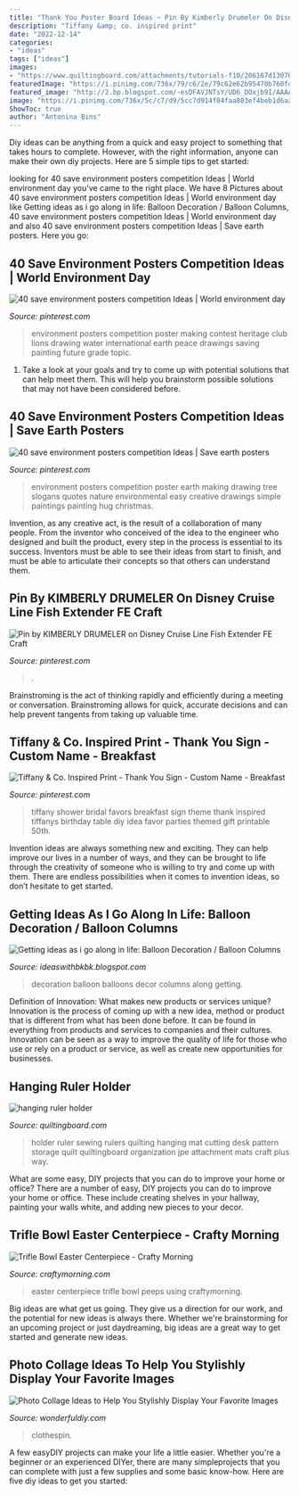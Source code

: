 ```yaml
---
title: "Thank You Poster Board Ideas ~ Pin By Kimberly Drumeler On Disney Cruise Line Fish Extender Fe Craft"
description: "Tiffany &amp; co. inspired print"
date: "2022-12-14"
categories:
- "ideas"
tags: ["ideas"]
images:
- "https://www.quiltingboard.com/attachments/tutorials-f10/206167d1307059200-attachment-206161.jpe"
featuredImage: "https://i.pinimg.com/736x/79/c6/2e/79c62e62b95470b760fdd11e1df724f8.jpg"
featured_image: "http://2.bp.blogspot.com/-esDFAVJNTsY/UD6_DOxjb9I/AAAAAAAAAQs/XTsmIHEZQeA/s1600/decor+013.JPG"
image: "https://i.pinimg.com/736x/5c/c7/d9/5cc7d914f84faa803ef4beb1d6aa1f64.jpg"
ShowToc: true
author: "Antonina Bins"
---
```



Diy ideas can be anything from a quick and easy project to something that takes hours to complete. However, with the right information, anyone can make their own diy projects. Here are 5 simple tips to get started:

	

		
looking for 40 save environment posters competition Ideas | World environment day you've came to the right place. We have 8 Pictures about 40 save environment posters competition Ideas | World environment day like Getting ideas as i go along in life: Balloon Decoration / Balloon Columns, 40 save environment posters competition Ideas | World environment day and also 40 save environment posters competition Ideas | Save earth posters. Here you go:
		
    
## 40 Save Environment Posters Competition Ideas | World Environment Day

<img loading=lazy src="https://i.pinimg.com/736x/79/c6/2e/79c62e62b95470b760fdd11e1df724f8.jpg" onerror="this.onerror=null;this.src='https://tse4.mm.bing.net/th?id=OIP.MUaNTCmjO-N6VCOyqsu8lQHaMS&amp;pid=15.1';" alt="40 save environment posters competition Ideas | World environment day">

_Source: pinterest.com_

>environment posters competition poster making contest heritage club lions drawing water international earth peace drawings saving painting future grade topic. 

	

1. Take a look at your goals and try to come up with potential solutions that can help meet them. This will help you brainstorm possible solutions that may not have been considered before.

    
## 40 Save Environment Posters Competition Ideas | Save Earth Posters

<img loading=lazy src="https://i.pinimg.com/736x/c7/50/8a/c7508a6070d21c37a90de7c23c0b4dea.jpg" onerror="this.onerror=null;this.src='https://tse2.mm.bing.net/th?id=OIP.7y6FSmqkP7zky0vgSGVJlQHaLh&amp;pid=15.1';" alt="40 save environment posters competition Ideas | Save earth posters">

_Source: pinterest.com_

>environment posters competition poster earth making drawing tree slogans quotes nature environmental easy creative drawings simple paintings painting hug christmas. 

	

Invention, as any creative act, is the result of a collaboration of many people. From the inventor who conceived of the idea to the engineer who designed and built the product, every step in the process is essential to its success. Inventors must be able to see their ideas from start to finish, and must be able to articulate their concepts so that others can understand them.

    
## Pin By KIMBERLY DRUMELER On Disney Cruise Line Fish Extender FE Craft

<img loading=lazy src="https://i.pinimg.com/736x/b2/3e/87/b23e8713f32c3fc2946a18aaa851dd48.jpg" onerror="this.onerror=null;this.src='https://tse2.mm.bing.net/th?id=OIP.YkcR0SgSUROoo13R0kdMOwHaJ4&amp;pid=15.1';" alt="Pin by KIMBERLY DRUMELER on Disney Cruise Line Fish Extender FE Craft">

_Source: pinterest.com_

>. 

	

Brainstroming is the act of thinking rapidly and efficiently during a meeting or conversation. Brainstroming allows for quick, accurate decisions and can help prevent tangents from taking up valuable time.

    
## Tiffany &amp; Co. Inspired Print - Thank You Sign - Custom Name - Breakfast

<img loading=lazy src="https://i.pinimg.com/736x/5c/c7/d9/5cc7d914f84faa803ef4beb1d6aa1f64.jpg" onerror="this.onerror=null;this.src='https://tse3.mm.bing.net/th?id=OIP.M1XE38Ukbf8hdp3Fedz1vAHaJ4&amp;pid=15.1';" alt="Tiffany &amp; Co. Inspired Print - Thank You Sign - Custom Name - Breakfast">

_Source: pinterest.com_

>tiffany shower bridal favors breakfast sign theme thank inspired tiffanys birthday table diy idea favor parties themed gift printable 50th. 

	

Invention ideas are always something new and exciting. They can help improve our lives in a number of ways, and they can be brought to life through the creativity of someone who is willing to try and come up with them. There are endless possibilities when it comes to invention ideas, so don’t hesitate to get started.

    
## Getting Ideas As I Go Along In Life: Balloon Decoration / Balloon Columns

<img loading=lazy src="http://2.bp.blogspot.com/-esDFAVJNTsY/UD6_DOxjb9I/AAAAAAAAAQs/XTsmIHEZQeA/s1600/decor+013.JPG" onerror="this.onerror=null;this.src='https://tse4.mm.bing.net/th?id=OIP.zf0XcNIaHNXbBGUPaIJgTQHaJ4&amp;pid=15.1';" alt="Getting ideas as i go along in life: Balloon Decoration / Balloon Columns">

_Source: ideaswithbkbk.blogspot.com_

>decoration balloon balloons decor columns along getting. 

	

Definition of Innovation: What makes new products or services unique?
Innovation is the process of coming up with a new idea, method or product that is different from what has been done before. It can be found in everything from products and services to companies and their cultures. Innovation can be seen as a way to improve the quality of life for those who use or rely on a product or service, as well as create new opportunities for businesses.

    
## Hanging Ruler Holder

<img loading=lazy src="https://www.quiltingboard.com/attachments/tutorials-f10/206167d1307059200-attachment-206161.jpe" onerror="this.onerror=null;this.src='https://tse3.mm.bing.net/th?id=OIP.JLHfCXmY7glmwea4bN8MxAHaJ4&amp;pid=15.1';" alt="hanging ruler holder">

_Source: quiltingboard.com_

>holder ruler sewing rulers quilting hanging mat cutting desk pattern storage quilt quiltingboard organization jpe attachment mats craft plus way. 

	

What are some easy, DIY projects that you can do to improve your home or office?
There are a number of easy, DIY projects you can do to improve your home or office. These include creating shelves in your hallway, painting your walls white, and adding new pieces to your decor.

    
## Trifle Bowl Easter Centerpiece - Crafty Morning

<img loading=lazy src="https://www.craftymorning.com/wp-content/uploads/2020/03/trifle-bowl-easter-centerpiece.jpg" onerror="this.onerror=null;this.src='https://tse3.mm.bing.net/th?id=OIP.eB23eEcBSVY_QJxlJp5t3wHaLH&amp;pid=15.1';" alt="Trifle Bowl Easter Centerpiece - Crafty Morning">

_Source: craftymorning.com_

>easter centerpiece trifle bowl peeps using craftymorning. 

	

Big ideas are what get us going. They give us a direction for our work, and the potential for new ideas is always there. Whether we're brainstorming for an upcoming project or just daydreaming, big ideas are a great way to get started and generate new ideas.

    
## Photo Collage Ideas To Help You Stylishly Display Your Favorite Images

<img loading=lazy src="https://cdn.wonderfuldiy.com/wp-content/uploads/2016/01/Clothespin-Photo-Collage.jpg" onerror="this.onerror=null;this.src='https://tse1.mm.bing.net/th?id=OIP.BjjsPnFhSbqvgR9d6Q2MQwHaF-&amp;pid=15.1';" alt="Photo Collage Ideas to Help You Stylishly Display Your Favorite Images">

_Source: wonderfuldiy.com_

>clothespin. 

	

A few easyDIY projects can make your life a little easier. Whether you're a beginner or an experienced DIYer, there are many simpleprojects that you can complete with just a few supplies and some basic know-how. Here are five diy ideas to get you started: 

